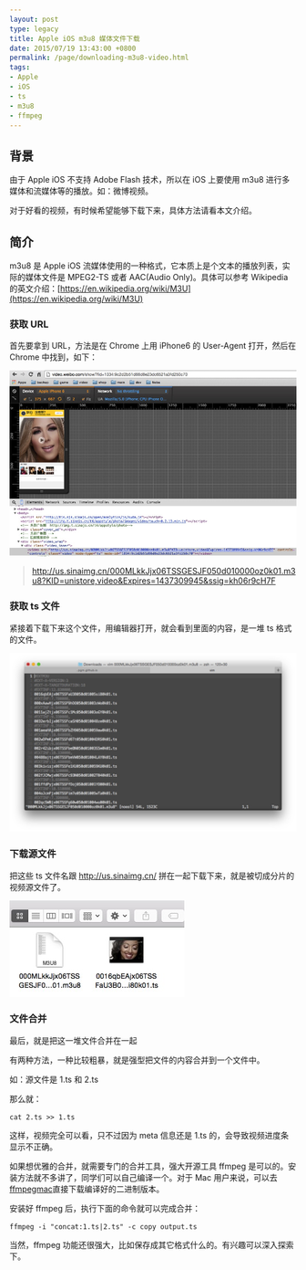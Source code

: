 ```yaml
---
layout: post
type: legacy
title: Apple iOS m3u8 媒体文件下载
date: 2015/07/19 13:43:00 +0800
permalink: /page/downloading-m3u8-video.html
tags:
- Apple
- iOS
- ts
- m3u8
- ffmpeg
---
```


## 背景

由于 Apple iOS 不支持 Adobe Flash 技术，所以在 iOS 上要使用 m3u8 进行多媒体和流媒体等的播放。如：微博视频。

对于好看的视频，有时候希望能够下载下来，具体方法请看本文介绍。

## 简介

m3u8 是 Apple iOS 流媒体使用的一种格式，它本质上是个文本的播放列表，实际的媒体文件是 MPEG2-TS 或者 AAC(Audio Only)。具体可以参考 Wikipedia 的英文介绍：[https://en.wikipedia.org/wiki/M3U](https://en.wikipedia.org/wiki/M3U)

### 获取 URL

首先要拿到 URL，方法是在 Chrome 上用 iPhone6 的 User-Agent 打开，然后在 Chrome 中找到，如下：

![](/image/video-url.png)

> http://us.sinaimg.cn/000MLkkJjx06TSSGESJF050d010000oz0k01.m3u8?KID=unistore,video&Expires=1437309945&ssig=kh06r9cH7F

### 获取 ts 文件

紧接着下载下来这个文件，用编辑器打开，就会看到里面的内容，是一堆 ts 格式的文件。

![](/image/m3u8-file-content.png)

### 下载源文件

把这些 ts 文件名跟 http://us.sinaimg.cn/ 拼在一起下载下来，就是被切成分片的视频源文件了。

![](/image/ts-file.png)

### 文件合并

最后，就是把这一堆文件合并在一起

有两种方法，一种比较粗暴，就是强型把文件的内容合并到一个文件中。

如：源文件是 1.ts 和 2.ts

那么就：

    cat 2.ts >> 1.ts

这样，视频完全可以看，只不过因为 meta 信息还是 1.ts 的，会导致视频进度条显示不正确。

如果想优雅的合并，就需要专门的合并工具，强大开源工具 ffmpeg 是可以的。安装方法就不多讲了，同学们可以自己编译一个。对于 Mac 用户来说，可以去 [ffmpegmac](http://ffmpegmac.net/)直接下载编译好的二进制版本。

安装好 ffmpeg 后，执行下面的命令就可以完成合并：

    ffmpeg -i "concat:1.ts|2.ts" -c copy output.ts

当然，ffmpeg 功能还很强大，比如保存成其它格式什么的。有兴趣可以深入探索下。
